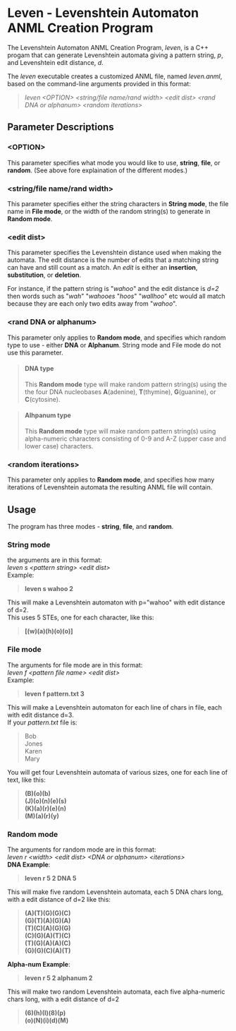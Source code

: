 # Leven - Levenshtein Automaton ANML Creation Program

The Levenshtein Automaton ANML Creation Program, *leven*, is a C++ progam that can generate Levenshtein automata giving a pattern string, *p*, and Levenshtein edit distance, *d*.

The *leven* executable creates a customized ANML file, named *leven.anml*, based on the command-line arguments provided in this format:  
>*leven \<OPTION> \<string/file name/rand width> \<edit dist> \<rand DNA or alphanum> \<random iterations>*

## Parameter Descriptions

### \<OPTION>
This parameter specifies what mode you would like to use, **string**, **file**, or **random**. (See above fore explaination of the different modes.)

### \<string/file name/rand width>
This parameter specifies either the string characters in **String mode**, the file name in **File mode**, or the width of the random string(s) to generate in **Random mode**.

### \<edit dist>
This parameter specifies the Levenshtein distance used when making the automata. The edit distance is the number of edits that a matching string can have and still count as a match. An *edit* is either an **insertion**, **substitution**, or **deletion**. 

For instance, if the pattern string is "*wahoo*" and the edit distance is *d=2* then words such as "*wah*" "*wahooes* "*hoos*" "*wallhoo*" etc would all match because they are each only two edits away from "*wahoo*".

### \<rand DNA or alphanum>
This parameter only applies to **Random mode**, and specifies which random type to use - either **DNA** or **Alphanum**. String mode and File mode do not use this parameter.

>#### DNA type
>This **Random mode** type will make random pattern string(s) using the the four DNA nucleobases **A**(adenine), **T**(thymine), **G**(guanine), or **C**(cytosine).

>#### Alhpanum type
>This **Random mode** type will make random pattern string(s) using alpha-numeric characters consisting of 0-9 and A-Z (upper case and lower case) characters. 

### \<random iterations>
This parameter only applies to **Random mode**, and specifies how many iterations of Levenshtein automata the resulting ANML file will contain. 


## **Usage**

The program has three modes - **string**, **file**, and **random**. 

### **String mode**  
the arguments are in this format:  
*leven s \<pattern string> \<edit dist>*  
Example:  
>**leven s wahoo 2**

This will make a Levenshtein automaton with p="wahoo" with edit distance of d=2.  
This uses 5 STEs, one for each character, like this:    
>**[(w)(a)(h)(o)(o)]**

### **File mode**  
The arguments for file mode are in this format:  
*leven f \<pattern file name> \<edit dist>*  
Example:  
>**leven f pattern.txt 3**  

This will make a Levenshtein automaton for each line of chars in file, each with edit distance d=3.  
If your *pattern.txt* file is:  
>Bob  
>Jones  
>Karen  
>Mary

You will get four Levenshtein automata of various sizes, one for each line of text, like this:  
>**(B)(o)(b)  
>(J)(o)(n)(e)(s)  
>(K)(a)(r)(e)(n)  
>(M)(a)(r)(y)**
  
### **Random mode**  
The arguments for random mode are in this format:  
*leven r \<width> \<edit dist> \<DNA or alphanum> \<iterations>*   
**DNA Example**:  
>**leven r 5 2 DNA 5** 

This will make five random Levenshtein automata, each 5 DNA chars long, with a edit distance of d=2 like this:  
>**(A)(T)(G)(G)(C)  
>(G)(T)(A)(G)(A)  
>(T)(C)(A)(G)(G)  
>(C)(G)(A)(T)(C)  
>(T)(G)(A)(A)(C)  
>(G)(G)(C)(A)(T)**

**Alpha-num Example**:
>**leven r 5 2 alphanum 2**  

This will make two random Levenshtein automata, each five alpha-numeric chars long, with a edit distance of d=2  
>**(6)(h)(l)(8)(p)  
>(o)(N)(i)(d)(M)**
